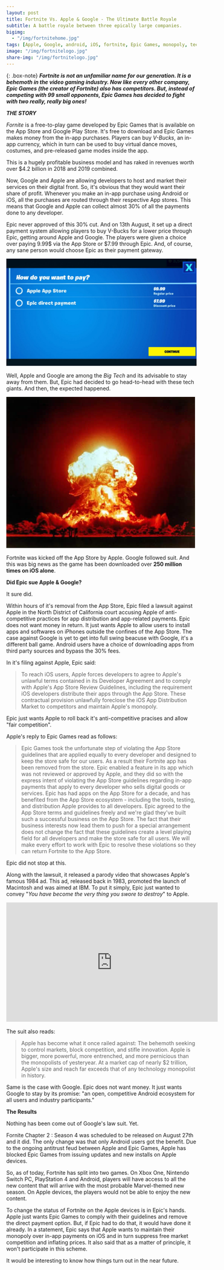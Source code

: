 ```yaml
---
layout: post
title: Fortnite Vs. Apple & Google - The Ultimate Battle Royale
subtitle: A battle royale between three epically large companies.
bigimg: 
  - "/img/fortnitehome.jpg"
tags: [Apple, Google, android, iOS, fortnite, Epic Games, monopoly, technology]
image: "/img/fortnitelogo.jpg"
share-img: "/img/fortnitelogo.jpg"
---
```


{: .box-note}
***Fortnite is not an unfamiliar name for our generation. It is a behemoth in the video gaming industry. Now like every other company, Epic Games (the creator of Fortnite) also has competitors. But, instead of competing with 99 small opponents, Epic Games has decided to fight with two really, really big ones!***

***THE STORY***

*Fornite* is a free-to-play game developed by Epic Games that is available on the App Store and Google Play Store. It's free to download and Epic Games makes money from the in-app purchases. Players can buy *V-Bucks*, an in-app currency, which in turn can be used to buy virtual dance moves, costumes, and pre-released game modes inside the app.

This is a hugely profitable business model and has raked in revenues worth over $4.2 billion in 2018 and 2019 combined.

Now, Google and Apple are allowing developers to host and market their services on their digital front. So, it's obvious that they would want their share of profit. Whenever you make an in-app purchase using Android or iOS, all the purchases are routed through their respective App stores. This means that Google and Apple can collect almost 30% of all the payments done to any developer.

Epic never approved of this 30% cut. And on 13th August, it set up a direct payment system allowing players to buy V-Bucks for a lower price through Epic, getting around Apple and Google. The players were given a choice over paying 9.99$ via the App Store or $7.99 through Epic. And, of course, any sane person would choose Epic as their payment gateway.

<img src="/img/fortnite2.jpg" alt="Payment Discount">

Well, Apple and Google are among the *Big Tech* and its advisable to stay away from them. But, Epic had decided to go head-to-head with these tech giants. And then, the expected happened. 

<img src="/img/fortnite1.jpg" alt="Boooommmmmmm">

Fortnite was kicked off the App Store by Apple. Google followed suit. And this was big news as the game has been downloaded over **250 million times on iOS alone**.

**Did Epic sue Apple & Google?**

It sure did.

Within hours of it's removal from the App Store, Epic filed a lawsuit against Apple in the North District of California court accusing Apple of anti-competitive practices for app distribution and app-related payments. Epic does not want money in return. It just wants Apple to allow users to install apps and softwares on iPhones outside the confines of the App Store. The case against Google is yet to get into full swing beacuse with Google, it's a different ball game. Android users have a choice of downloading apps from third party sources and bypass the 30% fees.

In it's filing against Apple, Epic said:

> To reach iOS users, Apple forces developers to agree to Apple's unlawful terms contained in its Developer Agreement and to comply with Apple's App Store Review Guidelines, including the requirement iOS developers distribute their apps through the App Store. These contractual provision unlawfully foreclose the iOS App Distribution Market to competitors and maintain Apple's monopoly.

Epic just wants Apple to roll back it's anti-competitive pracises and allow "fair competition".

Apple's reply to Epic Games read as follows:

>Epic Games took the unfortunate step of violating the App Store guidelines that are applied equally to every developer and designed to keep the store safe for our users. As a result their Fortnite app has been removed from the store. Epic enabled a feature in its app which was not reviewed or approved by Apple, and they did so with the express intent of violating the App Store guidelines regarding in-app payments that apply to every developer who sells digital goods or services.
>Epic has had apps on the App Store for a decade, and has benefited from the App Store ecosystem - including the tools, testing, and distribution Apple provides to all developers. Epic agreed to the App Store terms and guidelines freely and we're glad they've built such a successful business on the App Store. The fact that their business interests now lead them to push for a special arrangement does not change the fact that these guidelines create a level playing field for all developers and make the store safe for all users. We will make every effort to work with Epic to resolve these violations so they can return Fortnite to the App Store.

Epic did not stop at this.

Along with the lawsuit, it released a parody video that showcases Apple's famous 1984 ad. This ad, released back in 1983, promoted the launch of Macintosh and was aimed at IBM. To put it simply, Epic just wanted to convey "*You have become the very thing you swore to destroy*" to Apple.

<iframe width="560" height="315" src="https://www.youtube.com/embed/euiSHuaw6Q4" frameborder="0" allow="accelerometer; autoplay; encrypted-media; gyroscope; picture-in-picture" allowfullscreen></iframe>

The suit also reads:

> Apple has become what it once railed against: The behemoth seeking to control markets, block competition, and stifle innovation. Apple is bigger, more powerful, more entrenched, and more pernicious than the monopolists of yesteryear. At a market cap of nearly $2 trillion, Apple's size and reach far exceeds that of any technology monopolist in history.

Same is the case with Google. Epic does not want money. It just wants Google to stay by its promise: "an open, competitive Android ecosystem for all users and industry participants."

**The Results**

Nothing has been come out of Google's law suit. Yet.

Fornite Chapter 2 : Season 4 was scheduled to be released on August 27th and it did. The only change was that only Android users got the benefit. Due to the ongoing antitrust feud between Apple and Epic Games, Apple has blocked Epic Games from issuing updates and new installs on Apple devices. 

So, as of today, Fortnite has split into two games. On Xbox One, Nintendo Switch PC, PlayStation 4 and Android, players will have access to all the new content that will arrive with the most probable Marvel-themed new season. On Apple devices, the players would not be able to enjoy the new content. 

To change the status of Fortnite on the Apple devices is in Epic's hands. Apple just wants Epic Games to comply with their guidelines and remove the direct payment option. But, if Epic had to do that, it would have done it already. In a statement, Epic says that Apple wants to maintain their monopoly over in-app payments on iOS and in turn suppress free market competition and inflating prices. It also said that as a matter of principle, it won't participate in this scheme.

It would be interesting to know how things turn out in the near future.
